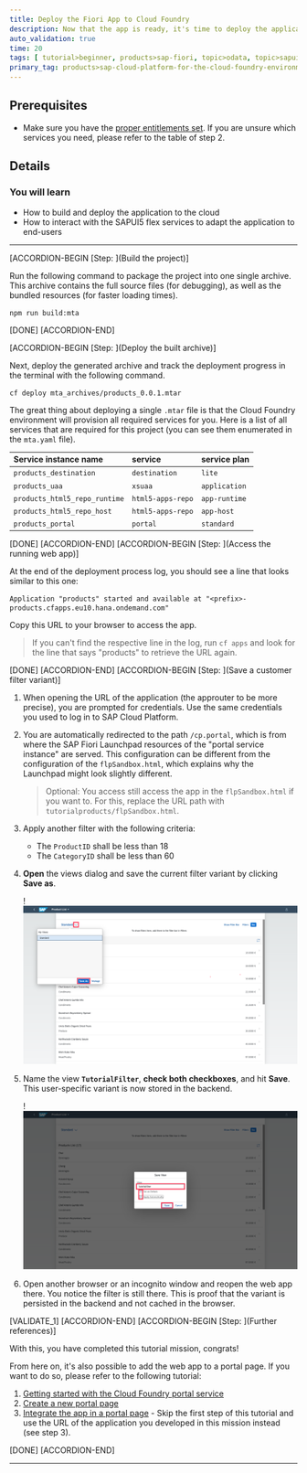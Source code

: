 ```yaml
---
title: Deploy the Fiori App to Cloud Foundry
description: Now that the app is ready, it's time to deploy the application to the Cloud Foundry environment of the SAP Cloud Platform. After deploying, test the application in a non-test environment and to share it with coworkers.
auto_validation: true
time: 20
tags: [ tutorial>beginner, products>sap-fiori, topic>odata, topic>sapui5,  products>sap-cloud-platform-portal, topic>user-interface, topic>html5, topic>cloud]
primary_tag: products>sap-cloud-platform-for-the-cloud-foundry-environment
---
```


## Prerequisites
 - Make sure you have the [proper entitlements set](https://developers.sap.com/tutorials/cp-cf-entitlements-add.html). If you are unsure which services you need, please refer to the table of step 2.

## Details
### You will learn
  - How to build and deploy the application to the cloud
  - How to interact with the SAPUI5 flex services to adapt the application to end-users

---

[ACCORDION-BEGIN [Step: ](Build the project)]

Run the following command to package the project into one single archive. This archive contains the full source files (for debugging), as well as the bundled resources (for faster loading times).

```Terminal
npm run build:mta
```

[DONE]
[ACCORDION-END]

[ACCORDION-BEGIN [Step: ](Deploy the built archive)]

Next, deploy the generated archive and track the deployment progress in the terminal with the following command.

```Terminal
cf deploy mta_archives/products_0.0.1.mtar
```

The great thing about deploying a single `.mtar` file is that the Cloud Foundry environment will provision all required services for you. Here is a list of all services that are required for this project (you can see them enumerated in the `mta.yaml` file).


|  Service instance name     | service | service plan
|  :------------- | :-------------| :-------------
|  `products_destination` |  `destination` |  `lite`
|  `products_uaa` |  `xsuaa` |  `application`
|  `products_html5_repo_runtime` |  `html5-apps-repo` |  `app-runtime`
|  `products_html5_repo_host` | `html5-apps-repo`  |  `app-host`
|  `products_portal` |  `portal` |  `standard`


[DONE]
[ACCORDION-END]
[ACCORDION-BEGIN [Step: ](Access the running web app)]

At the end of the deployment process log, you should see a line that looks similar to this one:
```
Application "products" started and available at "<prefix>-products.cfapps.eu10.hana.ondemand.com"
```

Copy this URL to your browser to access the app.

> If you can't find the respective line in the log, run `cf apps` and look for the line that says "products" to retrieve the URL again.


[DONE]
[ACCORDION-END]
[ACCORDION-BEGIN [Step: ](Save a customer filter variant)]

1. When opening the URL of the application (the approuter to be more precise), you are prompted for credentials. Use the same credentials you used to log in to SAP Cloud Platform.

2. You are automatically redirected to the path `/cp.portal`, which is from where the SAP Fiori Launchpad resources of the "portal service instance" are served. This configuration can be different from the configuration of the `flpSandbox.html`, which explains why the Launchpad might look slightly different.

    > Optional: You access still access the app in the `flpSandbox.html` if you want to. For this, replace the URL path with `tutorialproducts/flpSandbox.html`.

3. Apply another filter with the following criteria:
    * The `ProductID` shall be less than 18
    * The `CategoryID` shall be less than 60

4. **Open** the views dialog and save the current filter variant by clicking **Save as**.

    !![View Popup](./myviews.png)

5. Name the view **`TutorialFilter`**, **check both checkboxes**, and hit **Save**. This user-specific variant is now stored in the backend.

    !![Define name](./setname.png)

6. Open another browser or an incognito window and reopen the web app there. You notice the filter is still there. This is proof that the variant is persisted in the backend and not cached in the browser.


[VALIDATE_1]
[ACCORDION-END]
[ACCORDION-BEGIN [Step: ](Further references)]

With this, you have completed this tutorial mission, congrats!

From here on, it's also possible to add the web app to a portal page. If you want to do so, please refer to the following tutorial:

1. [Getting started with the Cloud Foundry portal service](https://developers.sap.com/tutorials/cp-portal-cloud-foundry-getting-started.html)
2. [Create a new portal page](https://developers.sap.com/tutorials/cp-portal-cloud-foundry-create-site.html)
3. [Integrate the app in a portal page](https://developers.sap.com/tutorials/cp-portal-cloud-foundry-sapui5-app.html) - Skip the first step of this tutorial and use the URL of the application you developed in this mission instead (see step 3).




[DONE]
[ACCORDION-END]


---
